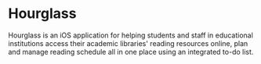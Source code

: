 # Hourglass

Hourglass is an iOS application for helping students and staff in educational institutions access their academic libraries' reading resources online, plan and manage reading schedule all in one place using an integrated to-do list.

